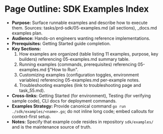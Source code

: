 # Page Outline: SDK Examples Index
- **Purpose:** Surface runnable examples and describe how to execute them. Sources: tasks/prd-sdk/05-examples.md (all sections), _docs.md examples plan.
- **Audience:** Hands-on engineers wanting reference implementations.
- **Prerequisites:** Getting Started guide completion.
- **Key Sections:**
  1. How examples are organized (table listing 11 examples, purpose, key builders) referencing 05-examples.md summary table.
  2. Running examples (commands, prerequisites) referencing 05-examples.md §"How to Run".
  3. Customizing examples (configuration toggles, environment variables) referencing 05-examples.md per-example notes.
  4. Troubleshooting examples (link to troubleshooting page and task_55.md).
- **Cross-links:** Getting Started (for environment), Testing (for verifying sample code), CLI docs for deployment commands.
- **Examples Strategy:** Provide canonical command `go run ./sdk/examples/<name>.go`; do not inline long code; embed callouts for context-first setup.
- **Notes:** Specify that example code resides in repository `sdk/examples/` and is the maintenance source of truth.
